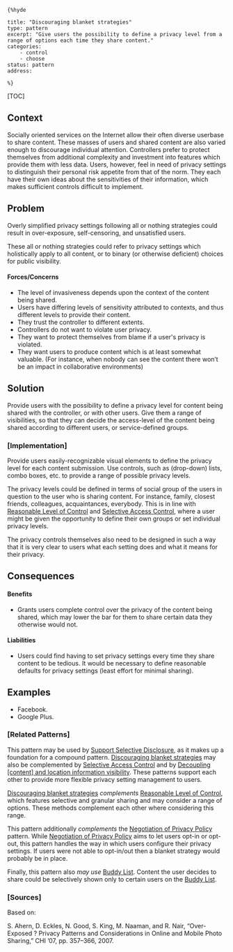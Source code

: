     {%hyde

    title: "Discouraging blanket strategies"
    type: pattern
    excerpt: "Give users the possibility to define a privacy level from a range of options each time they share content."
    categories:
        - control
        - choose
    status: pattern
    address:

    %}

[TOC]

<!--### [Also Known As]-->
<!-- All other names the pattern is known by.-->



## Context
<!-- The situations in which the pattern may apply.-->

Socially oriented services on the Internet allow their often diverse userbase to share content. These masses of users and shared content are also varied enough to discourage individual attention. Controllers prefer to protect themselves from additional complexity and investment into features which provide them with less data. Users, however, feel in need of privacy settings to distinguish their personal risk appetite from that of the norm. They each have their own ideas about the sensitivities of their information, which makes sufficient controls difficult to implement.

## Problem
<!-- The problem a pattern addresses, including a list of forces describing why a problem might be difficult to solve.-->

Overly simplified privacy settings following all or nothing strategies could result in over-exposure, self-censoring, and unsatisfied users.

These all or nothing strategies could refer to privacy settings which holistically apply to all content, or to binary (or otherwise deficient) choices for public visibility.

#### Forces/Concerns
- The level of invasiveness depends upon the context of the content being shared.
- Users have differing levels of sensitivity attributed to contexts, and thus different levels to provide their content.
- They trust the controller to different extents.
- Controllers do not want to violate user privacy.
- They want to protect themselves from blame if a user's privacy is violated.
- They want users to produce content which is at least somewhat valuable. (For instance, when nobody can see the content there won’t be an impact in collaborative environments)


## Solution
<!-- A concise description of how the pattern addresses the problem.-->

Provide users with the possibility to define a privacy level for content being shared with the controller, or with other users. Give them a range of visibilities, so that they can decide the access-level of the content being shared according to different users, or service-defined groups.

<!--### [Structure]-->
<!--A detailed specification of the structural aspects of the pattern. A class diagram if applicable.-->


### [Implementation]
<!--Guidelines for implementing the pattern; code fragments; suggested PETS; policy fragments.-->

Provide users easily-recognizable visual elements to define the privacy level for each content submission. Use controls, such as (drop-down) lists, combo boxes, etc. to provide a range of possible privacy levels.

The privacy levels could be defined in terms of social group of the users in question to the user who is sharing content. For instance, family, closest friends, colleagues, acquaintances, everybody. This is in line with [Reasonable Level of Control](Reasonable-Level-of-Control) and [Selective Access Control](Selective-Access-Control), where a user might be given the opportunity to define their own groups or set individual privacy levels.

The privacy controls themselves also need to be designed in such a way that it is very clear to users what each setting does and what it means for their privacy.

## Consequences
<!--The advantages (benefits) and disadvantages (liabilities) of applying the pattern.-->

#### Benefits
- Grants users complete control over the privacy of the content being shared, which may lower the bar for them to share certain data they otherwise would not.

#### Liabilities
- Users could find having to set privacy settings every time they share content to be tedious. It would be necessary to define reasonable defaults for privacy settings (least effort for minimal sharing).

<!--### [Constraints]-->
<!-- limitations as a consequence of applying the pattern.-->



## Examples
<!--Motivational example to see how the pattern is applied.-->

- Facebook.
- Google Plus.

<!--### [Known Uses]-->
<!-- Pointers to various applications of the pattern.-->



<!--## See Also-->
<!-- Any pointers to relevant information, not contained in the subfields below.-->



### [Related Patterns]
<!-- Supporting and conflicting patterns-->

This pattern may be used by [Support Selective Disclosure](Support-Selective-Disclosure), as it makes up a foundation for a compound pattern. [Discouraging blanket strategies](Discouraging-blanket-strategies) may also be complemented by [Selective Access Control](Selective-Access-Control) and by [Decoupling [content] and location information visibility](Decoupling-[content]-and-location-information-visibility). These patterns support each other to provide more flexible privacy setting management to users.

[Discouraging blanket strategies](Discouraging-blanket-strategies)
 _complements_ [Reasonable Level of Control](Reasonable-Level-of-Control), which features selective and granular sharing and may consider a range of options. These methods complement each other where considering this range.
 
 This pattern additionally _complements_ the [Negotiation of Privacy Policy](Negotiation-of-Privacy-Policy) pattern. While [Negotiation of Privacy Policy](Negotiation-of-Privacy-Policy) aims to let users opt-in or opt-out, this pattern handles the way in which users configure their privacy settings. If users were not able to opt-in/out then a blanket strategy would probably be in place.

Finally, this pattern also _may use_ [Buddy List](Buddy-List). Content the user decides to share could be selectively shown only to certain users on the [Buddy List](Buddy-List).

### [Sources]
<!-- References to the original source of the pattern.-->

Based on:

S. Ahern, D. Eckles, N. Good, S. King, M. Naaman, and R. Nair, “Over-Exposed ? Privacy Patterns and Considerations in Online and Mobile Photo Sharing,” CHI ’07, pp. 357–366, 2007.

<!--## General Comments-->
<!-- Separate discussion on the pattern.-->



<!--## Tags-->
<!-- User definable descriptors for additional correlation.-->





